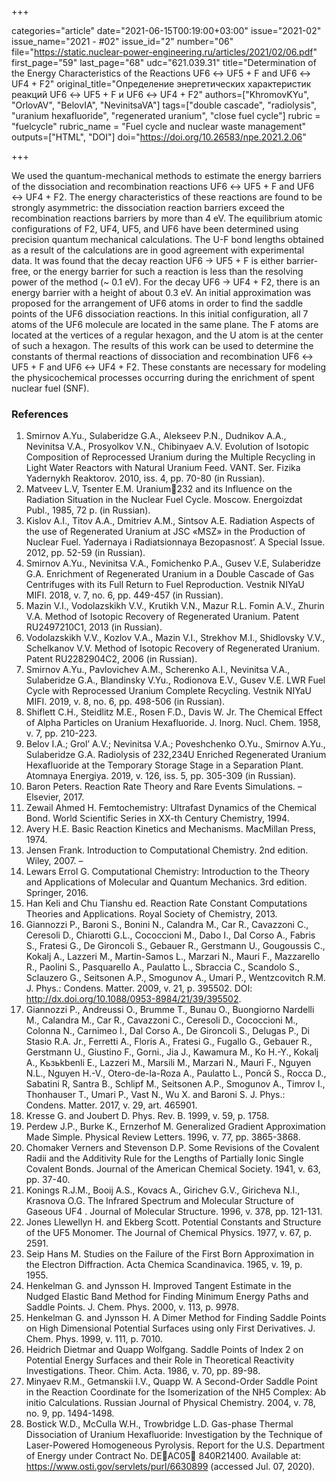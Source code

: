 +++

categories="article"
date="2021-06-15T00:19:00+03:00"
issue="2021-02"
issue_name="2021 - #02"
issue_id="2"
number="06"
file="https://static.nuclear-power-engineering.ru/articles/2021/02/06.pdf"
first_page="59"
last_page="68"
udc="621.039.31"
title="Determination of the Energy Characteristics of the Reactions UF6 ↔ UF5 + F and UF6 ↔ UF4 + F2"
original_title="Определение энергетических характеристик реакций UF6 ↔ UF5  + F и UF6 ↔ UF4 + F2"
authors=["KhromovKYu", "OrlovAV", "BelovIA", "NevinitsaVA"]
tags=["double cascade", "radiolysis", "uranium hexafluoride", "regenerated uranium", "close fuel cycle"]
rubric = "fuelcycle"
rubric_name = "Fuel cycle and nuclear waste management"
outputs=["HTML", "DOI"]
doi="https://doi.org/10.26583/npe.2021.2.06"

+++

We used the quantum-mechanical methods to estimate the energy barriers of the dissociation and recombination reactions UF6 ↔ UF5 + F and UF6 ↔ UF4 + F2. The energy characteristics of these reactions are found to be strongly asymmetric: the dissociation reaction barriers exceed the recombination reactions barriers by more than 4 eV. The equilibrium atomic configurations of F2, UF4, UF5, and UF6 have been determined using precision quantum mechanical calculations. The U-F bond lengths obtained as a result of the calculations are in good agreement with experimental data. It was found that the decay reaction UF6 → UF5 + F is either barrier-free, or the energy barrier for such a reaction is less than the resolving power of the method (~ 0.1 eV). For the decay UF6 → UF4 + F2, there is an energy barrier with a height of about 0.3 eV. An initial approximation was proposed for the arrangement of UF6 atoms in order to find the saddle points of the UF6 dissociation reactions. In this initial configuration, all 7 atoms of the UF6 molecule are located in the same plane. The F atoms are located at the vertices of a regular hexagon, and the U atom is at the center of such a hexagon. The results of this work can be used to determine the constants of thermal reactions of dissociation and recombination UF6 ↔ UF5 + F and UF6 ↔ UF4 + F2. These constants are necessary for modeling the physicochemical processes occurring during the enrichment of spent nuclear fuel (SNF).

### References

1. Smirnov A.Yu., Sulaberidze G.A., Alekseev P.N., Dudnikov A.A., Nevinitsa V.A., Prosyolkov V.N., Chibinyaev A.V. Evolution of Isotopic Composition of Reprocessed Uranium during the Multiple Recycling in Light Water Reactors with Natural Uranium Feed. VANT. Ser. Fizika Yadernykh Reaktorov. 2010, iss. 4, pp. 70-80 (in Russian).
2. Matveev L.V, Tsenter E.M. Uranium232 and its Influence on the Radiation Situation in the Nuclear Fuel Cycle. Moscow. Energoizdat Publ., 1985, 72 p. (in Russian).
3. Kislov A.I., Titov A.A., Dmitriev A.M., Sintsov A.E. Radiation Aspects of the use of Regenerated Uranium at JSC «MSZ» in the Production of Nuclear Fuel. Yadernaya i Radiatsionnaya Bezopasnost’. A Special Issue. 2012, pp. 52-59 (in Russian).
4. Smirnov A.Yu., Nevinitsa V.A., Fomichenko P.A., Gusev V.E, Sulaberidze G.A. Enrichment of Regenerated Uranium in a Double Cascade of Gas Centrifuges with its Full Return to Fuel Reproduction. Vestnik NIYaU MIFI. 2018, v. 7, no. 6, pp. 449-457 (in Russian).
5. Mazin V.I., Vodolazskikh V.V., Krutikh V.N., Mazur R.L. Fomin A.V., Zhurin V.A. Method of Isotopic Recovery of Regenerated Uranium. Patent RU2497210C1, 2013 (in Russian).
6. Vodolazskikh V.V., Kozlov V.A., Mazin V.I., Strekhov M.I., Shidlovsky V.V., Schelkanov V.V. Method of Isotopic Recovery of Regenerated Uranium. Patent RU2282904C2, 2006 (in Russian).
7. Smirnov A.Yu., Pavlovichev A.M., Scherenko A.I., Nevinitsa V.A., Sulaberidze G.A., Blandinsky V.Yu., Rodionova E.V., Gusev V.Е. LWR Fuel Cycle with Reprocessed Uranium Complete Recycling. Vestnik NIYaU MIFI. 2019, v. 8, no. 6, pp. 498-506 (in Russian).
8. Shiflett C.H., Steidlitz M.E., Rosen F.D., Davis W. Jr. The Сhemical Effect of Alpha Particles on Uranium Hexafluoride. J. Inorg. Nucl. Chem. 1958, v. 7, pp. 210-223.
9. Belov I.A.; Grol’ A.V.; Nevinitsa V.A.; Poveshchenko O.Yu., Smirnov A.Yu., Sulaberidze G.A. Radiolysis of 232,234U Enriched Regenerated Uranium Hexafluoride at the Temporary Storage Stage in a Separation Plant. Atomnaya Energiya. 2019, v. 126, iss. 5, pp. 305-309 (in Russian).
10. Baron Peters. Reaction Rate Theory and Rare Events Simulations. – Elsevier, 2017.
11. Zewail Ahmed H. Femtochemistry: Ultrafast Dynamics of the Chemical Bond. World Scientific Series in XX-th Century Chemistry, 1994.
12. Avery H.E. Basic Reaction Kinetics and Mechanisms. MacMillan Press, 1974.
13. Jensen Frank. Introduction to Computational Chemistry. 2nd edition. Wiley, 2007. –
14. Lewars Errol G. Computational Chemistry: Introduction to the Theory and Applications of Molecular and Quantum Mechanics. 3rd edition. Springer, 2016.
15. Han Keli and Chu Tianshu ed. Reaction Rate Constant Computations Theories and Applications. Royal Society of Chemistry, 2013.
16. Giannozzi P., Baroni S., Bonini N., Calandra M., Car R., Cavazzoni C., Ceresoli D., Chiarotti G.L., Cococcioni M., Dabo I., Dal Corso A., Fabris S., Fratesi G., De Gironcoli S., Gebauer R., Gerstmann U., Gougoussis C., Kokalj A., Lazzeri M., Martin-Samos L., Marzari N., Mauri F., Mazzarello R., Paolini S., Pasquarello A., Paulatto L., Sbraccia C., Scandolo S., Sclauzero G., Seitsonen A.P., Smogunov A., Umari P., Wentzcovitch R.M. J. Phys.: Condens. Matter. 2009, v. 21, p. 395502. DOI: http://dx.doi.org/10.1088/0953-8984/21/39/395502.
17. Giannozzi P., Andreussi O., Brumme T., Bunau O., Buongiorno Nardelli M., Calandra M., Car R., Cavazzoni C., Ceresoli D., Cococcioni M., Colonna N., Carnimeo I., Dal Corso A., De Gironcoli S., Delugas P., Di Stasio R.A. Jr., Ferretti A., Floris A., Fratesi G., Fugallo G., Gebauer R., Gerstmann U., Giustino F., Gorni., Jia J., Kawamura M., Ko H.-Y., Kokalj A., Kьзьkbenli E., Lazzeri M., Marsili M., Marzari N., Mauri F., Nguyen N.L., Nguyen H.-V., Otero-de-la-Roza A., Paulatto L., Poncй S., Rocca D., Sabatini R, Santra B., Schlipf M., Seitsonen A.P., Smogunov A., Timrov I., Thonhauser T., Umari P., Vast N., Wu X. and Baroni S. J. Phys.: Condens. Matter. 2017, v. 29, art. 465901.
18. Kresse G. and Joubert D. Phys. Rev. B. 1999, v. 59, p. 1758.
19. Perdew J.P., Burke K., Ernzerhof M. Generalized Gradient Approximation Made Simple. Physical Review Letters. 1996, v. 77, pp. 3865-3868.
20. Chomaker Verners and Stevenson D.P. Some Revisions of the Covalent Radii and the Additivity Rule for the Lengths of Partially Ionic Single Covalent Bonds. Journal of the American Chemical Society. 1941, v. 63, pp. 37-40.
21. Konings R.J.M., Booij A.S., Kovacs A., Girichev G.V., Giricheva N.I., Krasnova O.G. The Infrared Spectrum and Molecular Structure of Gaseous UF4 . Journal of Molecular Structure. 1996, v. 378, pp. 121-131.
22. Jones Llewellyn H. and Ekberg Scott. Potential Constants and Structure of the UF5 Monomer. The Journal of Chemical Physics. 1977, v. 67, p. 2591.
23. Seip Hans M. Studies on the Failure of the First Born Approximation in the Electron Diffraction. Acta Chemica Scandinavica. 1965, v. 19, p. 1955.
24. Henkelman G. and Jуnsson H. Improved Tangent Estimate in the Nudged Elastic Band Method for Finding Minimum Energy Paths and Saddle Points. J. Chem. Phys. 2000, v. 113, p. 9978.
25. Henkelman G. and Jуnsson H. A Dimer Method for Finding Saddle Points on High Dimensional Potential Surfaces using only First Derivatives. J. Chem. Phys. 1999, v. 111, p. 7010.
26. Heidrich Dietmar and Quapp Wolfgang. Saddle Points of Index 2 on Potential Energy Surfaces and their Role in Theoretical Reactivity Investigations. Theor. Chim. Acta. 1986, v. 70, pp. 89-98.
27. Minyaev R.M., Getmanskii I.V., Quapp W. A Second-Order Saddle Point in the Reaction Coordinate for the Isomerization of the NH5 Complex: Ab initio Calculations. Russian Journal of Physical Chemistry. 2004, v. 78, no. 9, pp. 1494-1498.
28. Bostick W.D., McCulla W.H., Trowbridge L.D. Gas-phase Thermal Dissociation of Uranium Hexafluoride: Investigation by the Technique of Laser-Powered Homogeneous Pyrolysis. Report for the U.S. Department of Energy under Contract No. DEAC05 840R21400. Available at: https://www.osti.gov/servlets/purl/6630899 (accessed Jul. 07, 2020).